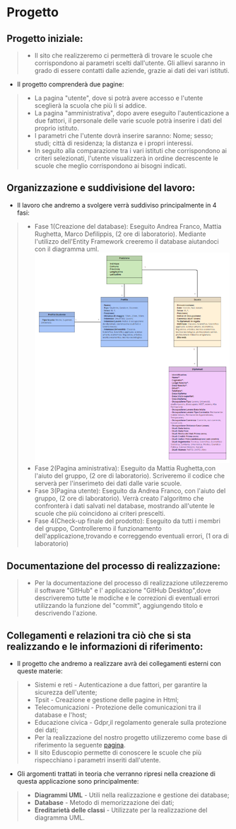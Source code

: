 # Progetto


## Progetto iniziale:

>- Il sito che realizzeremo ci permetterà di trovare le scuole che corrispondono ai parametri scelti dall'utente. Gli allievi saranno in grado di essere contatti dalle aziende, grazie ai dati dei vari istituti.

 - Il progetto comprenderà due pagine:

>- La pagina "utente", dove si potrà avere accesso e l'utente sceglierà la scuola che più li si addice.
>- La pagina "amministrativa", dopo avere eseguito l'autenticazione a due fattori, il personale delle varie scuole potrà inserire i dati del proprio              istituto.
>- I parametri che l'utente dovrà inserire saranno: Nome; sesso; studi; città di residenza; la distanza e i propri interessi.
>- In seguito alla comparazione tra i vari istituti che corrispondono ai criteri selezionati, l'utente visualizzerà in ordine decrescente le scuole che meglio corrispondono ai bisogni indicati.

## Organizzazione e suddivisione del lavoro:
 - Il lavoro che andremo a svolgere verrà suddiviso principalmente in 4 fasi:

 > - Fase 1(Creazione del database): Eseguito Andrea Franco, Mattia Rughetta, Marco Defilippis, (2 ore di laboratorio).
   Mediante l'utilizzo dell'Entity Framework creeremo il database aiutandoci con il diagramma uml. 
   ![Diagramma uml](Diagramma.png) 
 > - Fase 2(Pagina aministrativa): Eseguito da Mattia Rughetta,con l'aiuto del gruppo, (2 ore di laboratorio).
   Scriveremo il codice che serverà per l'inserimeto dei dati dalle varie scuole.
 > - Fase 3(Pagina utente): Eseguito da Andrea Franco, con l'aiuto del gruppo, (2 ore di laboratorio).
   Verrà creato l'algoritmo che confronterà i dati salvati nel database, mostrando all'utente le scuole che più coincidono ai criteri prescelti.
 > - Fase 4(Check-up finale del prodotto): Eseguito da tutti i membri del gruppo,
   Controlleremo il funzionamento dell'applicazione,trovando e correggendo eventuali errori, (1 ora di laboratorio)
 
## Documentazione del processo di realizzazione:
> - Per la documentazione del processo di realizzazione utilezzeremo il software "GitHub" e l' applicazione "GitHub Desktop",dove descriveremo tutte le modiche e le correzioni di eventuali errori utilizzando la funzione del "commit", aggiungendo titolo e descrivendo l'azione.

## Collegamenti e relazioni tra ciò che si sta realizzando e le informazioni di riferimento:
 - Il progetto che andremo a realizzare avrà dei collegamenti esterni con queste materie:
> - Sistemi e reti - Autenticazione a due fattori, per garantire la sicurezza dell'utente;
> - Tpsit - Creazione e gestione delle pagine in Html;
> - Telecomunicazioni - Protezione delle comunicazioni tra il database e l'host;
> - Educazione civica - Gdpr,il  regolamento generale sulla protezione dei dati; 
> - Per la realizzazione del nostro progetto utilizzeremo come base di riferimento la seguente [pagina](https://www.eduscopio.it/).
> - Il sito Eduscopio permette di conoscere le scuole che più rispecchiano i parametri inseriti dall'utente. 
 
- Gli argomenti trattati in teoria che verranno ripresi nella creazione di questa applicazione sono principalmente:
> - **Diagrammi UML** - Utili nella realizzazione e gestione dei database;
> - **Database** - Metodo di memorizzazione dei dati;
> - **Ereditarietà delle classi** - Utilizzate per la realizzazione del diagramma UML.

